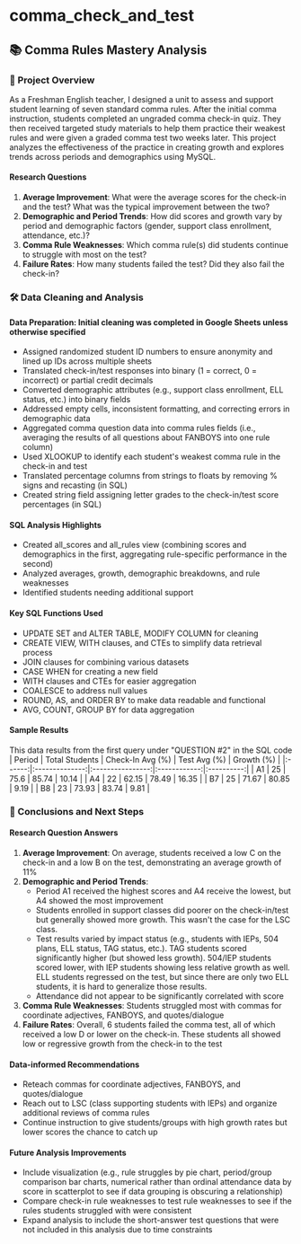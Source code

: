 # comma_check_and_test
## 📚 Comma Rules Mastery Analysis
### 📝 Project Overview
As a Freshman English teacher, I designed a unit to assess and support student learning of seven standard comma rules. After the initial comma instruction, students completed an ungraded comma check-in quiz. They then received targeted study materials to help them practice their weakest rules and were given a graded comma test two weeks later. This project analyzes the effectiveness of the practice in creating growth and explores trends across periods and demographics using MySQL.

#### Research Questions
1. **Average Improvement**: What were the average scores for the check-in and the test? What was the typical improvement between the two?
2. **Demographic and Period Trends**: How did scores and growth vary by period and demographic factors (gender, support class enrollment, attendance, etc.)?
3. **Comma Rule Weaknesses**: Which comma rule(s) did students continue to struggle with most on the test?
4. **Failure Rates**: How many students failed the test? Did they also fail the check-in?

### 🛠️ Data Cleaning and Analysis
#### Data Preparation: Initial cleaning was completed in Google Sheets unless otherwise specified
* Assigned randomized student ID numbers to ensure anonymity and lined up IDs across multiple sheets
* Translated check-in/test responses into binary (1 = correct, 0 = incorrect) or partial credit decimals
* Converted demographic attributes (e.g., support class enrollment, ELL status, etc.) into binary fields
* Addressed empty cells, inconsistent formatting, and correcting errors in demographic data
* Aggregated comma question data into comma rules fields (i.e., averaging the results of all questions about FANBOYS into one rule column)
* Used XLOOKUP to identify each student's weakest comma rule in the check-in and test
* Translated percentage columns from strings to floats by removing % signs and recasting (in SQL)
* Created string field assigning letter grades to the check-in/test score percentages (in SQL)

#### SQL Analysis Highlights
* Created all_scores and all_rules view (combining scores and demographics in the first, aggregating rule-specific performance in the second)
* Analyzed averages, growth, demographic breakdowns, and rule weaknesses
* Identified students needing additional support

#### Key SQL Functions Used
* UPDATE SET and ALTER TABLE, MODIFY COLUMN for cleaning
* CREATE VIEW, WITH clauses, and CTEs to simplify data retrieval process
* JOIN clauses for combining various datasets
* CASE WHEN for creating a new field
* WITH clauses and CTEs for easier aggregation
* COALESCE to address null values
* ROUND, AS, and ORDER BY to make data readable and functional
* AVG, COUNT, GROUP BY for data aggregation

#### Sample Results
This data results from the first query under "QUESTION #2" in the SQL code
| Period | Total Students | Check-In Avg (%) | Test Avg (%) | Growth (%) |
|:------:|:--------------:|:----------------:|:------------:|:----------:|
| A1     | 25             | 75.6             | 85.74        | 10.14      |
| A4     | 22             | 62.15            | 78.49        | 16.35      |
| B7     | 25             | 71.67            | 80.85        | 9.19       |
| B8     | 23             | 73.93            | 83.74        | 9.81       |

### 🧠 Conclusions and Next Steps
#### Research Question Answers
1. **Average Improvement**: On average, students received a low C on the check-in and a low B on the test, demonstrating an average growth of 11%
2. **Demographic and Period Trends**:
   * Period A1 received the highest scores and A4 receive the lowest, but A4 showed the most improvement
   * Students enrolled in support classes did poorer on the check-in/test but generally showed more growth. This wasn't the case for the LSC class.
   * Test results varied by impact status (e.g., students with IEPs, 504 plans, ELL status, TAG status, etc.). TAG students scored significantly higher (but showed less growth). 504/IEP students scored lower, with IEP students showing less relative growth as well. ELL students regressed on the test, but since there are only two ELL students, it is hard to generalize those results.
   * Attendance did not appear to be significantly correlated with score
3. **Comma Rule Weaknesses**: Students struggled most with commas for coordinate adjectives, FANBOYS, and quotes/dialogue
4. **Failure Rates**: Overall, 6 students failed the comma test, all of which received a low D or lower on the check-in. These students all showed low or regressive growth from the check-in to the test

#### Data-informed Recommendations
* Reteach commas for coordinate adjectives, FANBOYS, and quotes/dialogue
* Reach out to LSC (class supporting students with IEPs) and organize additional reviews of comma rules
* Continue instruction to give students/groups with high growth rates but lower scores the chance to catch up

#### Future Analysis Improvements
* Include visualization (e.g., rule struggles by pie chart, period/group comparison bar charts, numerical rather than ordinal attendance data by score in scatterplot to see if data grouping is obscuring a relationship)
* Compare check-in rule weaknesses to test rule weaknesses to see if the rules students struggled with were consistent
* Expand analysis to include the short-answer test questions that were not included in this analysis due to time constraints
